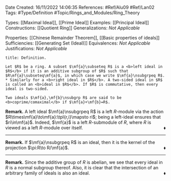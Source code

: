 <div class="topSpace"></div>

Date Created: 16/11/2022 14:06:35
References: #Ref/Alu09 #Ref/Lan02
Tags: #Type/Definition #Topic/Rings_and_Modules/Ring_Theory

Types: [[Maximal Ideal]], [[Prime Ideal]]
Examples: [[Principal Ideal]]
Constructions: [[Quotient Ring]]
Generalizations: <i>Not Applicable</i>

Properties: [[Chinese Remainder Theorem]], [[Basic properties of ideals]]
Sufficiencies: [[Generating Set (Ideal)]]
Equivalences: <i>Not Applicable</i>
Justifications: <i>Not Applicable</i>

``` ad-Definition
title: Definition.

Let $R$ be a ring. A subset $\mf{a}\subseteq R$ is a <b>left ideal in $R$</b> if it is an additive subgroup of $R$ such that $R\mf{a}\subseteq\mf{a}$, in which case we write $\mf{a}\nsubgrpeq R$.
* Similarly for a <b>right ideal in $R$</b>. A two-sided ideal in $R$ is called an <b>ideal in $R$</b>. If $R$ is commutative, then every ideal is two-sided.

Two ideals $\mf{a},\mf{b}\nsubgrp R$ are said to be <b>coprime/comaximal</b> if $\mf{a}+\mf{b}=R$.

```

<b>Remark.</b> A left ideal $\mf{a}\nsubgrpeq R$ is a left $R$-module via the action $R\times\mf{a}\to\mf{a}:\tpl{r,i}\mapsto ri$; being a left-ideal ensures that $ri\in\mf{a}$. Indeed, $\mf{a}$ is a left $R$-submodule of $R$, where $R$ is viewed as a left $R$-module over itself.<span style="float:right;">$\blacklozenge$</span>

---

<b>Remark.</b> If $\mf{a}\nsubgrpeq R$ is an ideal, then it is the kernel of the projection $\pi:R\to R/\mf{a}$.<span style="float:right;">$\blacklozenge$</span>

---

<b>Remark.</b> Since the additive group of $R$ is abelian, we see that every ideal in $R$ is a normal subgroup thereof. Also, it is clear that the intersection of an arbitrary family of ideals is also an ideal.<span style="float:right;">$\blacklozenge$</span>
